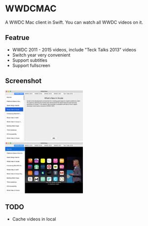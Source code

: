 # WWDCMAC

A WWDC Mac client in Swift. You can watch all WWDC videos on it.

## Featrue
* WWDC 2011 - 2015 videos, include "Teck Talks 2013" videos
* Switch year very convenient
* Support subtitles
* Support fullscreen

## Screenshot
<img style="width: 50%; height: 50%;" src="screenshot1.png" />
<img style="width: 50%; height: 50%;" src="screenshot2.png" />

## TODO
* Cache videos in local
